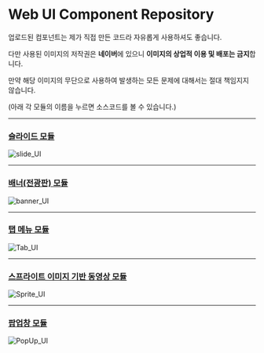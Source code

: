 # Web UI Component Repository

업로드된 컴포넌트는 제가 직접 만든 코드라 자유롭게 사용하셔도 좋습니다. 

다만 사용된 이미지의 저작권은 **네이버**에 있으니 **이미지의 상업적 이용 및 배포는 금지**합니다.

만약 해당 이미지의 무단으로 사용하여 발생하는 모든 문제에 대해서는 절대 책임지지 않습니다.

(아래 각 모듈의 이름을 누르면 소스코드를 볼 수 있습니다.)

----- 

### [슬라이드 모듈](https://github.com/DustinYook/Project_WebUIComponent/tree/master/slide)
![slide_UI](https://github.com/DustinYook/Project_WebUIComponent/blob/master/image/Slide_UI.gif)

-----

### [배너(전광판) 모듈](https://github.com/DustinYook/Project_WebUIComponent/tree/master/banner)
![banner_UI](https://github.com/DustinYook/Project_WebUIComponent/blob/master/image/banner_UI.gif)

----- 

### [탭 메뉴 모듈](https://github.com/DustinYook/Project_WebUIComponent/tree/master/Tab)
![Tab_UI](https://github.com/DustinYook/Project_WebUIComponent/blob/master/image/tab_UI.gif)

-----

### [스프라이트 이미지 기반 동영상 모듈](https://github.com/DustinYook/Project_WebUIComponent/tree/master/Sprite)
![Sprite_UI](https://github.com/DustinYook/Project_WebUIComponent/blob/master/image/Sprite_UI.gif)

-----

### [팝업창 모듈](https://github.com/DustinYook/Project_WebUIComponent/tree/master/PopUp)
![PopUp_UI](https://github.com/DustinYook/Project_WebUIComponent/blob/master/image/PopUp_UI.gif)
